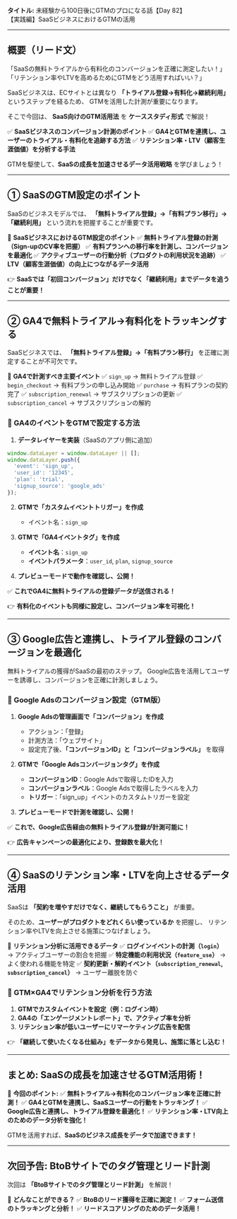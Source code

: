 **タイトル:**
未経験から100日後にGTMのプロになる話【Day 82】\
【実践編】SaaSビジネスにおけるGTMの活用

---

## **概要（リード文）**

「SaaSの無料トライアルから有料化のコンバージョンを正確に測定したい！」
「リテンション率やLTVを高めるためにGTMをどう活用すればいい？」

SaaSビジネスは、ECサイトとは異なり **「トライアル登録→有料化→継続利用」** というステップを経るため、
GTMを活用した計測が重要になります。

そこで今回は、 **SaaS向けのGTM活用法** を **ケーススタディ形式** で解説！

✅ **SaaSビジネスのコンバージョン計測のポイント**
✅ **GA4とGTMを連携し、ユーザーのトライアル・有料化を追跡する方法**
✅ **リテンション率・LTV（顧客生涯価値）を分析する手法**

GTMを駆使して、**SaaSの成長を加速させるデータ活用戦略** を学びましょう！

---

## **① SaaSのGTM設定のポイント**

SaaSのビジネスモデルでは、 **「無料トライアル登録」→「有料プラン移行」→「継続利用」** という流れを把握することが重要です。

📌 **SaaSビジネスにおけるGTM設定のポイント**
✅ **無料トライアル登録の計測（Sign-upのCV率を把握）**
✅ **有料プランへの移行率を計測し、コンバージョンを最適化**
✅ **アクティブユーザーの行動分析（プロダクトの利用状況を追跡）**
✅ **LTV（顧客生涯価値）の向上につながるデータ活用**

👉 **SaaSでは「初回コンバージョン」だけでなく「継続利用」までデータを追うことが重要！**

---

## **② GA4で無料トライアル→有料化をトラッキングする**

SaaSビジネスでは、 **「無料トライアル登録」→「有料プラン移行」** を正確に測定することが不可欠です。

📌 **GA4で計測すべき主要イベント**
✅ `sign_up` → 無料トライアル登録
✅ `begin_checkout` → 有料プランの申し込み開始
✅ `purchase` → 有料プランの契約完了
✅ `subscription_renewal` → サブスクリプションの更新
✅ `subscription_cancel` → サブスクリプションの解約

### **🔹 GA4のイベントをGTMで設定する方法**

1. **データレイヤーを実装**（SaaSのアプリ側に追加）

```javascript
window.dataLayer = window.dataLayer || [];
window.dataLayer.push({
  'event': 'sign_up',
  'user_id': '12345',
  'plan': 'trial',
  'signup_source': 'google_ads'
});
```

2. **GTMで「カスタムイベントトリガー」を作成**
   - イベント名：`sign_up`

3. **GTMで「GA4イベントタグ」を作成**
   - **イベント名**：`sign_up`
   - **イベントパラメータ**：`user_id`, `plan`, `signup_source`

4. **プレビューモードで動作を確認し、公開！**

✅ **これでGA4に無料トライアルの登録データが送信される！**

👉 **有料化のイベントも同様に設定し、コンバージョン率を可視化！**

---

## **③ Google広告と連携し、トライアル登録のコンバージョンを最適化**

無料トライアルの獲得がSaaSの最初のステップ。
Google広告を活用してユーザーを誘導し、コンバージョンを正確に計測しましょう。

### **🔹 Google Adsのコンバージョン設定（GTM版）**

1. **Google Adsの管理画面で「コンバージョン」を作成**
   - アクション：「登録」
   - 計測方法：「ウェブサイト」
   - 設定完了後、**「コンバージョンID」と「コンバージョンラベル」** を取得

2. **GTMで「Google Adsコンバージョンタグ」を作成**
   - **コンバージョンID**：Google Adsで取得したIDを入力
   - **コンバージョンラベル**：Google Adsで取得したラベルを入力
   - **トリガー**：「sign_up」イベントのカスタムトリガーを設定

3. **プレビューモードで計測を確認し、公開！**

✅ **これで、Google広告経由の無料トライアル登録が計測可能に！**

👉 **広告キャンペーンの最適化により、登録数を最大化！**

---

## **④ SaaSのリテンション率・LTVを向上させるデータ活用**

SaaSは **「契約を増やすだけでなく、継続してもらうこと」** が重要。

そのため、**ユーザーがプロダクトをどれくらい使っているか** を把握し、
リテンション率やLTVを向上させる施策につなげましょう。

📌 **リテンション分析に活用できるデータ**
✅ **ログインイベントの計測（`login`）** → アクティブユーザーの割合を把握
✅ **特定機能の利用状況（`feature_use`）** → よく使われる機能を特定
✅ **契約更新・解約イベント（`subscription_renewal`, `subscription_cancel`）** → ユーザー離脱を防ぐ

### **🔹 GTM×GA4でリテンション分析を行う方法**

1. **GTMでカスタムイベントを設定（例：ログイン時）**
2. **GA4の「エンゲージメントレポート」で、アクティブ率を分析**
3. **リテンション率が低いユーザーにリマーケティング広告を配信**

👉 **「継続して使いたくなる仕組み」をデータから発見し、施策に落とし込む！**

---

## **まとめ: SaaSの成長を加速させるGTM活用術！**

📌 **今回のポイント:**
✅ **無料トライアル→有料化のコンバージョン率を正確に計測！**
✅ **GA4とGTMを連携し、SaaSユーザーの行動をトラッキング！**
✅ **Google広告と連携し、トライアル登録を最適化！**
✅ **リテンション率・LTV向上のためのデータ分析を強化！**

GTMを活用すれば、**SaaSのビジネス成長をデータで加速できます！**

---

## **次回予告: BtoBサイトでのタグ管理とリード計測**

次回は **「BtoBサイトでのタグ管理とリード計測」** を解説！

📌 **どんなことができる？**
✅ **BtoBのリード獲得を正確に測定！**
✅ **フォーム送信のトラッキングと分析！**
✅ **リードスコアリングのためのデータ活用！**